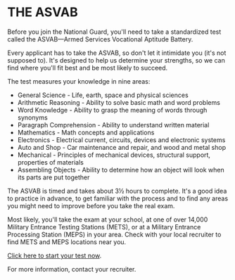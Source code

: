 # THE ASVAB

Before you join the National Guard, you'll need to take a standardized test called the ASVAB—Armed Services Vocational Aptitude Battery.  
  
Every applicant has to take the ASVAB, so don't let it intimidate you (it's not supposed to). It's designed to help us determine your strengths, so we can find where you'll fit best and be most likely to succeed.

The test measures your knowledge in nine areas:

-   General Science - Life, earth, space and physical sciences
-   Arithmetic Reasoning - Ability to solve basic math and word problems
-   Word Knowledge - Ability to grasp the meaning of words through synonyms
-   Paragraph Comprehension - Ability to understand written material
-   Mathematics - Math concepts and applications
-   Electronics - Electrical current, circuits, devices and electronic systems
-   Auto and Shop - Car maintenance and repair, and wood and metal shop
-   Mechanical - Principles of mechanical devices, structural support, properties of materials
-   Assembling Objects - Ability to determine how an object will look when its parts are put together

The ASVAB is timed and takes about 3½ hours to complete. It's a good idea to practice in advance, to get familiar with the process and to find any areas you might need to improve before you take the real exam.  
  
Most likely, you'll take the exam at your school, at one of over 14,000 Military Entrance Testing Stations (METS), or at a Military Entrance Processing Station (MEPS) in your area. Check with your local recruiter to find METS and MEPS locations near you.  

[Click here to start your test now](https://www.nationalguard.com/practice-asvab).

For more information, contact your recruiter.
